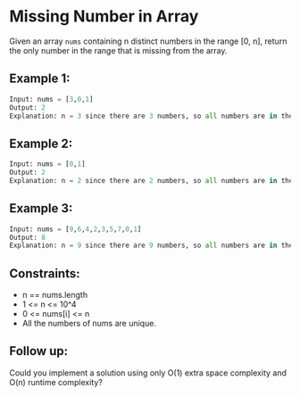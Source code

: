 # Missing Number in Array

Given an array `nums` containing n distinct numbers in the range [0, n], return the only number in the range that is missing from the array.

## Example 1:

```python
Input: nums = [3,0,1]
Output: 2
Explanation: n = 3 since there are 3 numbers, so all numbers are in the range [0,3]. 2 is the missing number in the range since it does not appear in nums.
```

## Example 2:

```python
Input: nums = [0,1]
Output: 2
Explanation: n = 2 since there are 2 numbers, so all numbers are in the range [0,2]. 2 is the missing number in the range since it does not appear in nums.
```

## Example 3:

```python
Input: nums = [9,6,4,2,3,5,7,0,1]
Output: 8
Explanation: n = 9 since there are 9 numbers, so all numbers are in the range [0,9]. 8 is the missing number in the range since it does not appear in nums.
```

## Constraints:

- n == nums.length
- 1 <= n <= 10^4
- 0 <= nums[i] <= n
- All the numbers of nums are unique.

## Follow up:

Could you implement a solution using only O(1) extra space complexity and O(n) runtime complexity?
